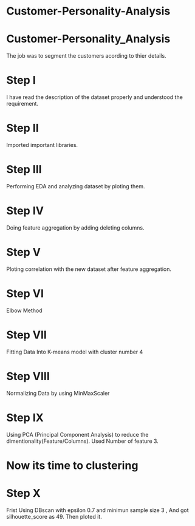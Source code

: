 # Customer-Personality-Analysis

# Customer-Personality_Analysis

The job was to segment the customers acording to thier details.

# Step I

I have read the description of the dataset properly and understood the requirement.

# Step II

Imported important libraries.

# Step III

Performing EDA and analyzing dataset by ploting them.

# Step IV

Doing feature aggregation by adding deleting columns.

# Step V

Ploting correlation with the new dataset after feature aggregation.

# Step VI

Elbow Method

# Step VII

Fitting Data Into K-means model with cluster number 4

# Step VIII

Normalizing Data by using MinMaxScaler

# Step IX

Using PCA (Principal Component Analysis) to reduce the dimentionality(Feature/Columns). Used Number of feature 3.

# Now its time to clustering
# Step X 

Frist Using DBscan with epsilon 0.7 and minimun sample size 3 , And got silhouette_score as 49. Then ploted it.



